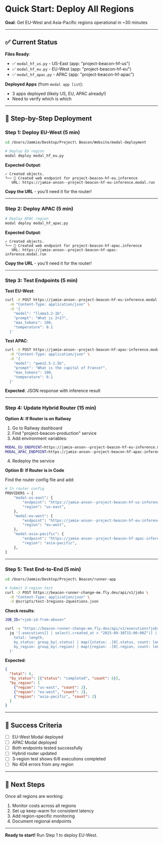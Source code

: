 # Quick Start: Deploy All Regions

**Goal**: Get EU-West and Asia-Pacific regions operational in ~30 minutes

---

## ✅ Current Status

**Files Ready**:
- ✅ `modal_hf_us.py` - US-East (app: "project-beacon-hf-us")
- ✅ `modal_hf_eu.py` - EU-West (app: "project-beacon-hf-eu")  
- ✅ `modal_hf_apac.py` - APAC (app: "project-beacon-hf-apac")

**Deployed Apps** (from `modal app list`):
- 3 apps deployed (likely US, EU, APAC already!)
- Need to verify which is which

---

## 🚀 Step-by-Step Deployment

### Step 1: Deploy EU-West (5 min)

```bash
cd /Users/Jammie/Desktop/Project\ Beacon/Website/modal-deployment

# Deploy EU region
modal deploy modal_hf_eu.py
```

**Expected Output**:
```
✓ Created objects.
└── 🔨 Created web endpoint for project-beacon-hf-eu.inference
   URL: https://jamie-anson--project-beacon-hf-eu-inference.modal.run
```

**Copy the URL** - you'll need it for the router!

---

### Step 2: Deploy APAC (5 min)

```bash
# Deploy APAC region
modal deploy modal_hf_apac.py
```

**Expected Output**:
```
✓ Created objects.
└── 🔨 Created web endpoint for project-beacon-hf-apac.inference
   URL: https://jamie-anson--project-beacon-hf-apac-inference.modal.run
```

**Copy the URL** - you'll need it for the router!

---

### Step 3: Test Endpoints (5 min)

**Test EU-West**:
```bash
curl -X POST https://jamie-anson--project-beacon-hf-eu-inference.modal.run \
  -H "Content-Type: application/json" \
  -d '{
    "model": "llama3.2-1b",
    "prompt": "What is 2+2?",
    "max_tokens": 100,
    "temperature": 0.1
  }'
```

**Test APAC**:
```bash
curl -X POST https://jamie-anson--project-beacon-hf-apac-inference.modal.run \
  -H "Content-Type: application/json" \
  -d '{
    "model": "qwen2.5-1.5b",
    "prompt": "What is the capital of France?",
    "max_tokens": 100,
    "temperature": 0.1
  }'
```

**Expected**: JSON response with inference result

---

### Step 4: Update Hybrid Router (15 min)

**Option A: If Router is on Railway**

1. Go to Railway dashboard
2. Find "project-beacon-production" service
3. Add environment variables:

```bash
MODAL_EU_ENDPOINT=https://jamie-anson--project-beacon-hf-eu-inference.modal.run
MODAL_APAC_ENDPOINT=https://jamie-anson--project-beacon-hf-apac-inference.modal.run
```

4. Redeploy the service

**Option B: If Router is in Code**

Find the router config file and add:

```python
# In router config
PROVIDERS = {
    "modal-us-east": {
        "endpoint": "https://jamie-anson--project-beacon-hf-us-inference.modal.run",
        "region": "us-east",
    },
    "modal-eu-west": {
        "endpoint": "https://jamie-anson--project-beacon-hf-eu-inference.modal.run",
        "region": "eu-west",
    },
    "modal-asia-pacific": {
        "endpoint": "https://jamie-anson--project-beacon-hf-apac-inference.modal.run",
        "region": "asia-pacific",
    },
}
```

---

### Step 5: Test End-to-End (5 min)

```bash
cd /Users/Jammie/Desktop/Project\ Beacon/runner-app

# Submit 3-region test
curl -X POST https://beacon-runner-change-me.fly.dev/api/v1/jobs \
  -H "Content-Type: application/json" \
  -d @scripts/test-3regions-2questions.json
```

**Check results**:
```bash
JOB_ID="<job-id-from-above>"

curl -s "https://beacon-runner-change-me.fly.dev/api/v1/executions?jobspec_id=$JOB_ID" | \
  jq '[.executions[] | select(.created_at > "2025-09-30T15:00:00Z")] | {
    total: length,
    by_status: group_by(.status) | map({status: .[0].status, count: length}),
    by_region: group_by(.region) | map({region: .[0].region, count: length})
  }'
```

**Expected**:
```json
{
  "total": 6,
  "by_status": [{"status": "completed", "count": 6}],
  "by_region": [
    {"region": "us-east", "count": 2},
    {"region": "eu-west", "count": 2},
    {"region": "asia-pacific", "count": 2}
  ]
}
```

---

## 🎯 Success Criteria

- [ ] EU-West Modal deployed
- [ ] APAC Modal deployed  
- [ ] Both endpoints tested successfully
- [ ] Hybrid router updated
- [ ] 3-region test shows 6/6 executions completed
- [ ] No 404 errors from any region

---

## 📝 Next Steps

Once all regions are working:
1. Monitor costs across all regions
2. Set up keep-warm for consistent latency
3. Add region-specific monitoring
4. Document regional endpoints

---

**Ready to start!** Run Step 1 to deploy EU-West.

